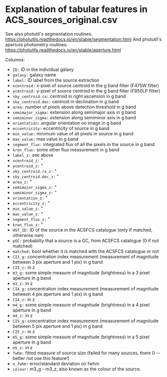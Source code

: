 # Explanation of tabular features in ACS_sources_original.csv

See also photutil's segmentation routines: https://photutils.readthedocs.io/en/stable/segmentation.html
And photutil's aperture photometry routines: https://photutils.readthedocs.io/en/stable/aperture.html

Columns:
 -   `ID:`                  ID in the individual galaxy
 -   `galaxy:`              galaxy name  
 -   `label:`               ID label from the source extraction
 -   `xcentroid:`           x-pixel of source centroid in the g band filter (F475W filter)
 -   `ycentroid:`           y-pixel of source centroid in the g band filter (F850LP filter)
 -   `sky_centroid.ra:`     centroid in right ascension in g band
 -   `sky_centroid.dec:`    centroid in declination in g band
 -   `area:`                number of pixels above detection threshold in g band
 -   `semimajor_sigma:`     extension along semimajor axis in g band
 -   `semiminor_sigma:`     extension along semiminor axis in g band
 -  `orientation:`         angular orientation on image in g band
 -  `eccentricity:`        eccentricity of source in g band
 -  `min_value:`           minimum value of all pixels in source in g band
 -  `max_value:`           max value in g band
 -  `segment_flux:`        integrated flux of all the pixels in the source in g band
 -  `kron_flux:`           some other flux measurement in g band
 -  `label_z:`             see above  
 -  `xcentroid_z:`         "
 -  `ycentroid_z:`         "
 -  `sky_centroid.ra_z:`   "
 -  `sky_centroid.dec_z:`  "
 -  `area_z:`              "
 -  `semimajor_sigma_z:`   "
 -  `semiminor_sigma_z:`   "
 -  `orientation_z:`       "
 -  `eccentricity_z:`      "
 -  `min_value_z:`         "
 -  `max_value_z:`         "
 -  `segment_flux_z:`      "
 -  `kron_flux_z:`         "
 -  `HST_ID:`              ID of the source in the ACSFCS catalogue (only if matched, otherwise nan)
 -  `pGC:`                 probabilty that a source is a GC, from ACSFCS catalogue (0 if not matched)
 -  `matched:`             bool whether it is matched with the ACSFCS catalogue or not
 -  `CI3_g:`               concentration index measurement (measurement of magnitude between 3 pix aperture and 1 pix) in g band
 -  `CI3_z:`               in z
 -  `m3_g:`                some simple measure of magnitude (brightness) in a 3 pixel aperture in g band
 -  `m3_z:`                in z
 -  `CI4_g:`               concentration index measurement (measurement of magnitude between 4 pix aperture and 1 pix) in g band
 -  `CI4_z:`               in z
 -  `m4_g:`                some simple measure of magnitude (brightness) in a 4 pixel aperture in g band
 -  `m4_z:`                in z
 -  `CI5_g:`               concentration index measurement (measurement of magnitude between 5 pix aperture and 1 pix) in g band
 -  `CI5_z:`               in z
 -  `m5_g:`                some simple measure of magnitude (brightness) in a 5 pixel aperture in g band
 -  `m5_z:`                in z
 -  `fwhm:`                fitted measure of source size (failed for many sources, there 0 -- better not use this feature!)
 -  `e_fwhm:`              error/standard deviation on fwhm
 -  `colour:`              m3_g - m3_z, also known as the colour of the source.
